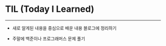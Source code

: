 # TIL (Today I Learned)   

-----------

* 새로 알게된 내용을 중심으로 배운 내용 블로그에 정리하기

* 주말에 백준이나 프로그래머스 문제 풀기
